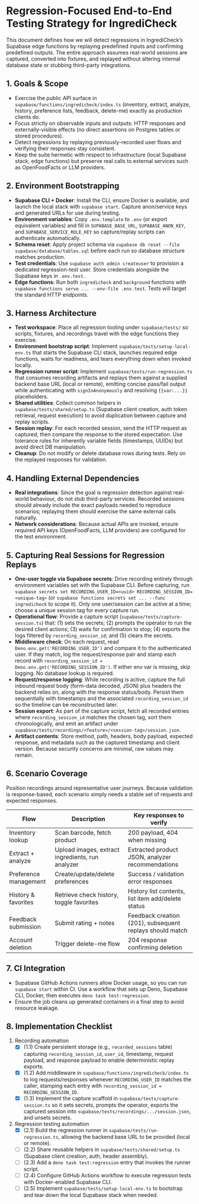 # Regression-Focused End-to-End Testing Strategy for IngrediCheck

This document defines how we will detect regressions in IngrediCheck’s Supabase edge functions by replaying predefined inputs and confirming predefined outputs. The entire approach assumes real-world sessions are captured, converted into fixtures, and replayed without altering internal database state or stubbing third-party integrations.

## 1. Goals & Scope
- Exercise the public API surface in `supabase/functions/ingredicheck/index.ts` (inventory, extract, analyze, history, preference lists, feedback, delete-me) exactly as production clients do.
- Focus strictly on observable inputs and outputs: HTTP responses and externally-visible effects (no direct assertions on Postgres tables or stored procedures).
- Detect regressions by replaying previously-recorded user flows and verifying their responses stay consistent.
- Keep the suite hermetic with respect to infrastructure (local Supabase stack, edge functions) but preserve real calls to external services such as OpenFoodFacts or LLM providers.

## 2. Environment Bootstrapping
- **Supabase CLI + Docker**: Install the CLI, ensure Docker is available, and launch the local stack with `supabase start`. Capture anon/service keys and generated URLs for use during testing.
- **Environment variables**: Copy `.env.template` to `.env` (or export equivalent variables) and fill in `SUPABASE_BASE_URL`, `SUPABASE_ANON_KEY`, and `SUPABASE_SERVICE_ROLE_KEY` so capture/replay scripts can authenticate automatically.
- **Schema reset**: Apply project schema via `supabase db reset --file supabase/database/tables.sql` before each run so database structure matches production.
- **Test credentials**: Use `supabase auth admin createuser` to provision a dedicated regression-test user. Store credentials alongside the Supabase keys in `.env.test`.
- **Edge functions**: Run both `ingredicheck` and `background` functions with `supabase functions serve ... --env-file .env.test`. Tests will target the standard HTTP endpoints.

## 3. Harness Architecture
- **Test workspace**: Place all regression tooling under `supabase/tests/` so scripts, fixtures, and recordings travel with the edge functions they exercise.
- **Environment bootstrap script**: Implement `supabase/tests/setup-local-env.ts` that starts the Supabase CLI stack, launches required edge functions, waits for readiness, and tears everything down when invoked locally.
- **Regression runner script**: Implement `supabase/tests/run-regression.ts` that consumes recording artifacts and replays them against a supplied backend base URL (local or remote), emitting concise pass/fail output while authenticating with `signInAnonymously` and resolving `{{var:...}}` placeholders.
- **Shared utilities**: Collect common helpers in `supabase/tests/shared/setup.ts` (Supabase client creation, auth token retrieval, request execution) to avoid duplication between capture and replay scripts.
- **Session replay**: For each recorded session, send the HTTP request as captured, then compare the response to the stored expectation. Use tolerance rules for inherently variable fields (timestamps, UUIDs) but avoid direct DB manipulation.
- **Cleanup**: Do not modify or delete database rows during tests. Rely on the replayed responses for validation.

## 4. Handling External Dependencies
- **Real integrations**: Since the goal is regression detection against real-world behaviour, do not stub third-party services. Recorded sessions should already include the exact payloads needed to reproduce scenarios; replaying them should exercise the same external calls naturally.
- **Network considerations**: Because actual APIs are invoked, ensure required API keys (OpenFoodFacts, LLM providers) are configured for the test environment.

## 5. Capturing Real Sessions for Regression Replays
- **One-user toggle via Supabase secrets**: Drive recording entirely through environment variables set with the Supabase CLI. Before capturing, run `supabase secrets set RECORDING_USER_ID=<uuid> RECORDING_SESSION_ID=<unique-tag>` (or `supabase functions secrets set ... --func ingredicheck` to scope it). Only one user/session can be active at a time; choose a unique session tag for every capture run.
- **Operational flow**: Provide a capture script (`supabase/tests/capture-session.ts`) that: (1) sets the secrets; (2) prompts the operator to run the desired client actions; (3) waits for confirmation to stop; (4) exports the logs filtered by `recording_session_id`; and (5) clears the secrets.
- **Middleware check**: On each request, read `Deno.env.get('RECORDING_USER_ID')` and compare it to the authenticated user. If they match, log the request/response pair and stamp each record with `recording_session_id = Deno.env.get('RECORDING_SESSION_ID')`. If either env var is missing, skip logging. No database lookup is required.
- **Request/response logging**: While recording is active, capture the full inbound request body (form-data decoded, JSON) plus headers the backend relies on, along with the response status/body. Persist them sequentially with timestamps and the associated `recording_session_id` so the timeline can be reconstructed later.
- **Session export**: As part of the capture script, fetch all recorded entries where `recording_session_id` matches the chosen tag, sort them chronologically, and emit an artifact under `supabase/tests/recordings/<feature>/<session-tag>/session.json`.
- **Artifact contents**: Store method, path, headers, body payload, expected response, and metadata such as the captured timestamp and client version. Because security concerns are minimal, raw values may remain.

## 6. Scenario Coverage

Position recordings around representative user journeys. Because validation is response-based, each scenario simply needs a stable set of requests and expected responses.

| Flow | Description | Key responses to verify |
| --- | --- | --- |
| Inventory lookup | Scan barcode, fetch product | 200 payload, 404 when missing |
| Extract + analyze | Upload images, extract ingredients, run analyzer | Extracted product JSON, analyzer recommendations |
| Preference management | Create/update/delete preferences | Success / validation error responses |
| History & favorites | Retrieve check history, toggle favorites | History list contents, list item add/delete status |
| Feedback submission | Submit rating + notes | Feedback creation (201), subsequent replays should match |
| Account deletion | Trigger delete-me flow | 204 response confirming deletion |

## 7. CI Integration
- Supabase GitHub Actions runners allow Docker usage, so you can run `supabase start` within CI. Use a workflow that sets up Deno, Supabase CLI, Docker, then executes `deno task test:regression`.
- Ensure the job cleans up generated containers in a final step to avoid resource leakage.

## 8. Implementation Checklist
1. Recording automation  
   - [x] (1.1) Create persistent storage (e.g., `recorded_sessions` table) capturing `recording_session_id`, `user_id`, timestamp, request payload, and response payload to enable deterministic replay exports.  
   - [x] (1.2) Add middleware in `supabase/functions/ingredicheck/index.ts` to log requests/responses whenever `RECORDING_USER_ID` matches the caller, stamping each entry with `recording_session_id = RECORDING_SESSION_ID`.  
   - [x] (1.3) Implement the capture scaffold in `supabase/tests/capture-session.ts` so it sets secrets, prompts the operator, exports the captured session into `supabase/tests/recordings/.../session.json`, and unsets secrets.  

2. Regression testing automation  
   - [x] (2.1) Build the regression runner in `supabase/tests/run-regression.ts`, allowing the backend base URL to be provided (local or remote).  
   - [ ] (2.2) Share reusable helpers in `supabase/tests/shared/setup.ts` (Supabase client creation, auth, header assembly).  
   - [ ] (2.3) Add a `deno task test:regression` entry that invokes the runner script.  
   - [ ] (2.4) Configure GitHub Actions workflow to execute regression tests with Docker-enabled Supabase CLI.  
   - [ ] (2.5) Implement `supabase/tests/setup-local-env.ts` to bootstrap and tear down the local Supabase stack when needed.  
